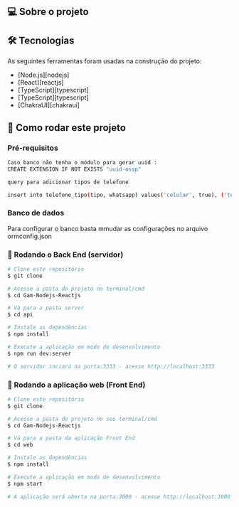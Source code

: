 ## 💻 Sobre o projeto


## 🛠 Tecnologias

As seguintes ferramentas foram usadas na construção do projeto:

- [Node.js][nodejs]
- [React][reactjs]
- [TypeScript][typescript]
- [TypeScript][typescript]
- [ChakraUI][chakraui]


## 🚀 Como rodar este projeto

### Pré-requisitos

```bash 
Caso banco não tenha o módulo para gerar uuid : 
CREATE EXTENSION IF NOT EXISTS "uuid-ossp"
```

```bash 
query para adicionar tipos de telefone 

insert into telefone_tipo(tipo, whatsapp) values('celular', true), ('telefone fixo', false);
```

### Banco de dados

Para configurar o banco basta mmudar as configurações no arquivo ormconfig.json


### 🎲 Rodando o Back End (servidor)

```bash
# Clone este repositório
$ git clone 

# Acesse a pasta do projeto no terminal/cmd
$ cd Gam-Nodejs-Reactjs

# Vá para a pasta server
$ cd api

# Instale as dependências
$ npm install 

# Execute a aplicação em modo de desenvolvimento
$ npm run dev:server

# O servidor inciará na porta:3333 - acesse http://localhost:3333 
```

### 🧭 Rodando a aplicação web (Front End)

```bash
# Clone este repositório
$ git clone 

# Acesse a pasta do projeto no seu terminal/cmd
$ cd Gam-Nodejs-Reactjs

# Vá para a pasta da aplicação Front End
$ cd web

# Instale as dependências
$ npm install

# Execute a aplicação em modo de desenvolvimento
$ npm start

# A aplicação será aberta na porta:3000 - acesse http://localhost:3000
```




